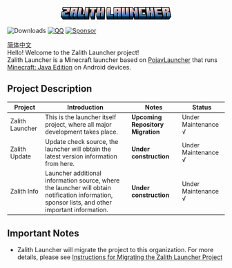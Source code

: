 <div align="center">
    <img width="256" src="images/app_name_title.png"></img>
</div>

![Downloads](https://img.shields.io/github/downloads/MovTery/ZalithLauncher/total)
[![QQ](https://img.shields.io/badge/QQ-blue)](https://qm.qq.com/q/2MVxS0B29y)
[![Sponsor](https://img.shields.io/badge/sponsor-30363D?logo=GitHub-Sponsors)](https://afdian.com/a/MovTery)

<a href="/README_ZH_CN.md">简体中文</a>  
Hello! Welcome to the Zalith Launcher project!  
Zalith Launcher is a Minecraft launcher based on [PojavLauncher](https://github.com/PojavLauncherTeam/PojavLauncher) that runs [Minecraft: Java Edition](https://www.minecraft.net/) on Android devices.  

## Project Description
| Project | Introduction | Notes | Status |
| ------ | ------ | ------ | ------ |
| Zalith Launcher | This is the launcher itself project, where all major development takes place. | **Upcoming Repository Migration** | Under Maintenance √ |
| Zalith Update | Update check source, the launcher will obtain the latest version information from here. | **Under construction** | Under Maintenance √ |
| Zalith Info | Launcher additional information source, where the launcher will obtain notification information, sponsor lists, and other important information. | **Under construction** | Under Maintenance √ |

## Important Notes
- Zalith Launcher will migrate the project to this organization. For more details, please see <a href="notice/migrate_en_us.md">Instructions for Migrating the Zalith Launcher Project</a>